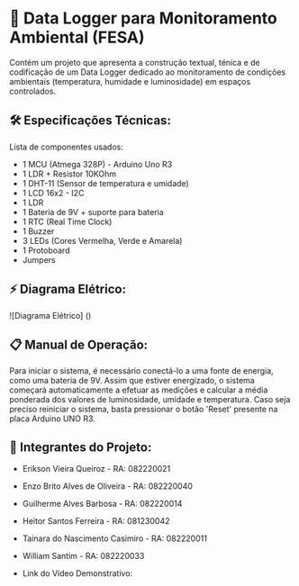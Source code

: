 # 🚀 Data Logger para Monitoramento Ambiental (FESA)

Contém um projeto que apresenta a construção textual, ténica e de codificação de um Data Logger dedicado ao monitoramento de condições ambientais (temperatura, humidade e luminosidade) em espaços controlados.

## 🛠️ Especificações Técnicas:

Lista de componentes usados:

- 1 MCU (Atmega 328P) - Arduino Uno R3
- 1 LDR + Resistor 10KOhm
- 1 DHT-11 (Sensor de temperatura e umidade)
- 1 LCD 16x2 - I2C
- 1 LDR
- 1 Bateria de 9V + suporte para bateria
- 1 RTC (Real Time Clock)
- 1 Buzzer
- 3 LEDs (Cores Vermelha, Verde e Amarela)
- 1 Protoboard
- Jumpers

## ⚡ Diagrama Elétrico:

![Diagrama Elétrico] ()

## 📋 Manual de Operação:

Para iniciar o sistema, é necessário conectá-lo a uma fonte de energia, como uma bateria de 9V. Assim que estiver energizado, o sistema começará automaticamente a efetuar as medições e calcular a média ponderada dos valores de luminosidade, umidade e temperatura. Caso seja preciso reiniciar o sistema, basta pressionar o botão 'Reset' presente na placa Arduino UNO R3.

## 🤝 Integrantes do Projeto:

- Erikson Vieira Queiroz - RA: 082220021
- Enzo Brito Alves de Oliveira - RA: 082220040
- Guilherme Alves Barbosa - RA: 082220014
- Heitor Santos Ferreira - RA: 081230042
- Tainara do Nascimento Casimiro - RA: 082220011
- William Santim - RA: 082220033

- Link do Vídeo Demonstrativo: 
